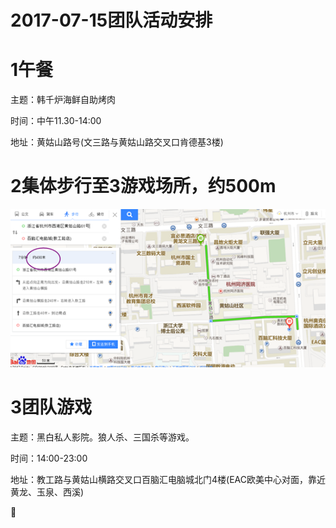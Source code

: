 # 2017-07-15团队活动安排

# 1午餐

主题：韩千炉海鲜自助烤肉

时间：中午11.30-14:00

地址：黄姑山路号\(文三路与黄姑山路交叉口肯德基3楼\)

# 2集体步行至3游戏场所，约500m

![](/assets/road.png)

# 3团队游戏

主题：黑白私人影院。狼人杀、三国杀等游戏。

时间：14:00-23:00

地址：教工路与黄姑山横路交叉口百脑汇电脑城北门4楼\(EAC欧美中心对面，靠近黄龙、玉泉、西溪\)



